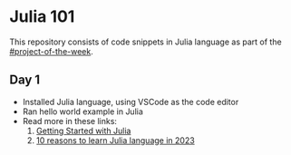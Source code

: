 # Julia 101

This repository consists of code snippets in Julia language as part of the [#project-of-the-week](https://github.com/DataTalksClub/project-of-the-week/blob/main/2023-03-08-getting-started-julia.md).

## Day 1

- Installed Julia language, using VSCode as the code editor
- Ran hello world example in Julia
- Read more in these links:
  1. [Getting Started with Julia](https://julialang.org/learning/getting-started/)
  2. [10 reasons to learn Julia language in 2023](https://juliazoid.com/10-simple-reasons-to-learn-the-julia-programming-language-in-2023-453a4dafab32)
  
